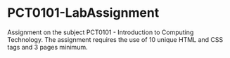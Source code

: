 # PCT0101-LabAssignment
Assignment on the subject PCT0101 - Introduction to Computing Technology. The assignment requires the use of 10 unique HTML and CSS tags and 3 pages minimum.
